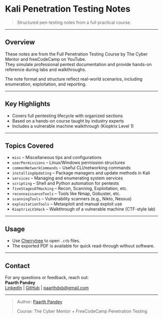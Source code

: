 # Kali Penetration Testing Notes

> Structured pen-testing notes from a full practical course.

---

## Overview

These notes are from the Full Penetration Testing Course by The Cyber Mentor and freeCodeCamp on YouTube.  
They simulate professional pentest documentation and provide hands-on reference during labs and walkthroughs.

The note format and structure reflect real-world scenarios, including enumeration, exploitation, and reporting.

---

## Key Highlights

- Covers full pentesting lifecycle with organized sections
- Based on a hands-on course taught by industry experts
- Includes a vulnerable machine walkthrough (Kioptrix Level 1)

---

## Topics Covered

- `misc` – Miscellaneous tips and configurations  
- `userPermissions` – Linux/Windows permission structures  
- `commonNetworkCommands` – Useful CLI/networking commands  
- `installingUpdating` – Package managers and update methods in Kali  
- `services` – Managing and enumerating system services  
- `scripting` – Shell and Python automation for pentests  
- `fiveStagesOfHacking` – Recon, Scanning, Exploitation, etc.  
- `reconnaissanceTools` – Tools like Nmap, Gobuster, etc.  
- `scanningTools` – Vulnerability scanners (e.g., Nikto, Nessus)  
- `exploitationTools` – Metasploit and manual exploit use  
- `KioptrixLV1Hack` – Walkthrough of a vulnerable machine (CTF-style lab)

---

## Usage

- Use [Cherrytree](https://www.giuspen.com/cherrytree/) to open `.ctb` files.
- The exported PDF is available for quick read-through without software.

---

## Contact

For any questions or feedback, reach out:  
**Paarth Pandey**  
[LinkedIn](https://www.linkedin.com/in/paarth-pandey-13779529b/) | [GitHub](https://github.com/paarthpandey10) | paarthdxb@gmail.com

---

> Author: [Paarth Pandey](https://github.com/paarthpandey10)  
>  
> Course: The Cyber Mentor + FreeCodeCamp Penetration Testing
